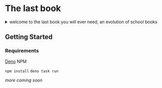 <h1>The last book</h1>

<details>
  <summary>
   welcome to the last book you will ever need, an evolution of school books
  </summary>

  <p>
and a play on what they should have helped us acomplished yet failed to beyond measure</p>

<p>the books that we wrote in growing up should have been more then books we used to fill out homework they should have been books of knowledge that those that come after us could use </p>

<p>Imagine instead of having to source new textbooks with the most recent advancements in the world, we would go out on an adventure and explore what the world has to offer and documment them in those books </p>


<p>Then those that came after us would build on top of that knowledge and discovered more, book -> textbook </p>


<p>but all we did is instead of think, we copied what was in a textbook and regurgitated the knowledge</p>

<p>today this ends, with this book, a living one, we will be able to take back control and share knowledge that evolves with us</p>

<p>this is the last book<p>
</details>

 

 <h2>Getting Started</h2>

 <h3>Requirements</h3>

 <a href="https://deno.land/#installation">Deno</a>
 NPM

```npm install``` 
```deno task run ``` 


  <i>more coming soon</i>
  
  <!-- <h2>How To Deploy</h2> -->